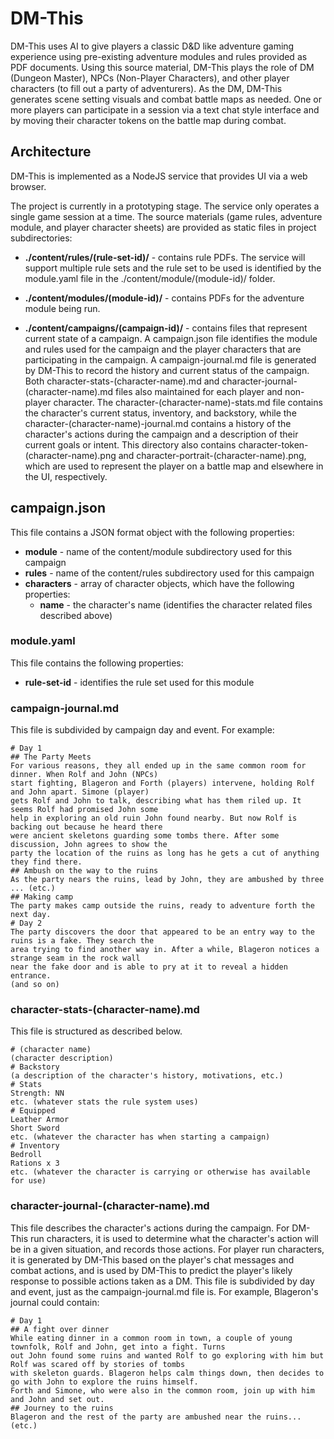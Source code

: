 # DM-This

DM-This uses AI to give players a classic D&D like adventure gaming experience using pre-existing adventure modules and
rules provided as PDF documents. Using this source material, DM-This plays the role of DM (Dungeon Master), NPCs
(Non-Player Characters), and other player characters (to fill out a party of adventurers). As the DM, DM-This generates
scene setting visuals and combat battle maps as needed. One or more players can participate in a session via a text chat
style interface and by moving their character tokens on the battle map during combat.

## Architecture

DM-This is implemented as a NodeJS service that provides UI via a web browser. 

The project is currently in a prototyping stage. The service only operates a single game session at a time. The source
materials (game rules, adventure module, and player character sheets) are provided as static files in project
subdirectories:

* **./content/rules/(rule-set-id)/** - contains rule PDFs. The service will support multiple rule sets and the rule
  set to be used is identified by the module.yaml file in the ./content/module/(module-id)/ folder.

* **./content/modules/(module-id)/** - contains PDFs for the adventure module being run.

* **./content/campaigns/(campaign-id)/** - contains files that represent current state of a campaign. A campaign.json
  file identifies the module and rules used for the campaign and the player characters that are participating in the
  campaign. A campaign-journal.md file is generated by DM-This to record the history and current status of the campaign.
  Both character-stats-(character-name).md and character-journal-(character-name).md files also maintained for each
  player and non-player character. The character-(character-name)-stats.md file contains the character's current status,
  inventory, and backstory, while the character-(character-name)-journal.md contains a history of the character's
  actions during the campaign and a description of their current goals or intent. This directory also contains
  character-token-(character-name).png and character-portrait-(character-name).png, which are used to represent the
  player on a battle map and elsewhere in the UI, respectively.

## campaign.json

This file contains a JSON format object with the following properties:

- **module** - name of the content/module subdirectory used for this campaign
- **rules** - name of the content/rules subdirectory used for this campaign
- **characters** - array of character objects, which have the following properties:
  - **name** - the character's name (identifies the character related files described above)

### module.yaml

This file contains the following properties:

* **rule-set-id** - identifies the rule set used for this module

### campaign-journal.md

This file is subdivided by campaign day and event. For example:

    # Day 1
    ## The Party Meets
    For various reasons, they all ended up in the same common room for dinner. When Rolf and John (NPCs)
    start fighting, Blageron and Forth (players) intervene, holding Rolf and John apart. Simone (player)
    gets Rolf and John to talk, describing what has them riled up. It seems Rolf had promised John some
    help in exploring an old ruin John found nearby. But now Rolf is backing out because he heard there
    were ancient skeletons guarding some tombs there. After some discussion, John agrees to show the 
    party the location of the ruins as long has he gets a cut of anything they find there.
    ## Ambush on the way to the ruins
    As the party nears the ruins, lead by John, they are ambushed by three ... (etc.)
    ## Making camp
    The party makes camp outside the ruins, ready to adventure forth the next day.
    # Day 2
    The party discovers the door that appeared to be an entry way to the ruins is a fake. They search the
    area trying to find another way in. After a while, Blageron notices a strange seam in the rock wall
    near the fake door and is able to pry at it to reveal a hidden entrance.
    (and so on)

### character-stats-(character-name).md

This file is structured as described below. 

    # (character name)
    (character description)
    # Backstory
    (a description of the character's history, motivations, etc.)
    # Stats
    Strength: NN
    etc. (whatever stats the rule system uses)
    # Equipped
    Leather Armor
    Short Sword
    etc. (whatever the character has when starting a campaign)
    # Inventory
    Bedroll
    Rations x 3
    etc. (whatever the character is carrying or otherwise has available for use)

### character-journal-(character-name).md

This file describes the character's actions during the campaign. For DM-This run characters, it is used to determine
what the character's action will be in a given situation, and records those actions. For player run characters, it is
generated by DM-This based on the player's chat messages and combat actions, and is used by DM-This to predict the
player's likely response to possible actions taken as a DM. This file is subdivided by day and event, just as the
campaign-journal.md file is. For example, Blageron's journal could contain:

    # Day 1
    ## A fight over dinner
    While eating dinner in a common room in town, a couple of young townfolk, Rolf and John, get into a fight. Turns
    out John found some ruins and wanted Rolf to go exploring with him but Rolf was scared off by stories of tombs 
    with skeleton guards. Blageron helps calm things down, then decides to go with John to explore the ruins himself. 
    Forth and Simone, who were also in the common room, join up with him and John and set out.
    ## Journey to the ruins
    Blageron and the rest of the party are ambushed near the ruins... (etc.)
